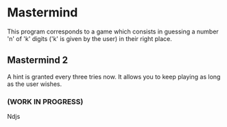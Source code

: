 # Mastermind
This program corresponds to a game which consists in guessing a number 'n' of 'k' digits 
('k' is given by the user) in their right place.

## Mastermind 2
A hint is granted every three tries now.
It allows you to keep playing as long as the user wishes.

### (WORK IN PROGRESS)
Ndjs

